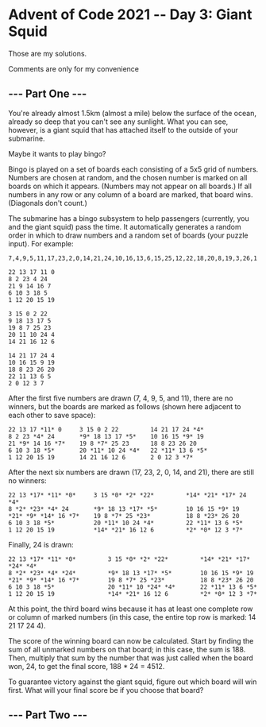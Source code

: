 # Advent of Code 2021 -- Day 3: Giant Squid

Those are my solutions.

Comments are only for my convenience

## --- Part One ---

You're already almost 1.5km (almost a mile) below the surface of the ocean, already so deep that you can't see any sunlight. What you can see, however, is a giant squid that has attached itself to the outside of your submarine.

Maybe it wants to play bingo?

Bingo is played on a set of boards each consisting of a 5x5 grid of numbers. Numbers are chosen at random, and the chosen number is marked on all boards on which it appears. (Numbers may not appear on all boards.) If all numbers in any row or any column of a board are marked, that board wins. (Diagonals don't count.)

The submarine has a bingo subsystem to help passengers (currently, you and the giant squid) pass the time. It automatically generates a random order in which to draw numbers and a random set of boards (your puzzle input). For example:

    7,4,9,5,11,17,23,2,0,14,21,24,10,16,13,6,15,25,12,22,18,20,8,19,3,26,1

    22 13 17 11 0
    8 2 23 4 24
    21 9 14 16 7
    6 10 3 18 5
    1 12 20 15 19

    3 15 0 2 22
    9 18 13 17 5
    19 8 7 25 23
    20 11 10 24 4
    14 21 16 12 6

    14 21 17 24 4
    10 16 15 9 19
    18 8 23 26 20
    22 11 13 6 5
    2 0 12 3 7

After the first five numbers are drawn (7, 4, 9, 5, and 11), there are no winners, but the boards are marked as follows (shown here adjacent to each other to save space):

    22 13 17 *11* 0     3 15 0 2 22         14 21 17 24 *4*
    8 2 23 *4* 24       *9* 18 13 17 *5*    10 16 15 *9* 19
    21 *9* 14 16 *7*    19 8 *7* 25 23      18 8 23 26 20
    6 10 3 18 *5*       20 *11* 10 24 *4*   22 *11* 13 6 *5*
    1 12 20 15 19       14 21 16 12 6       2 0 12 3 *7*

After the next six numbers are drawn (17, 23, 2, 0, 14, and 21), there are still no winners:

    22 13 *17* *11* *0*     3 15 *0* *2* *22*         *14* *21* *17* 24 *4*
    8 *2* *23* *4* 24       *9* 18 13 *17* *5*        10 16 15 *9* 19
    *21* *9* *14* 16 *7*    19 8 *7* 25 *23*          18 8 *23* 26 20
    6 10 3 18 *5*           20 *11* 10 24 *4*         22 *11* 13 6 *5*
    1 12 20 15 19           *14* *21* 16 12 6         *2* *0* 12 3 *7*

Finally, 24 is drawn:

    22 13 *17* *11* *0*         3 15 *0* *2* *22*         *14* *21* *17* *24* *4*
    8 *2* *23* *4* *24*         *9* 18 13 *17* *5*        10 16 15 *9* 19
    *21* *9* *14* 16 *7*        19 8 *7* 25 *23*          18 8 *23* 26 20
    6 10 3 18 *5*               20 *11* 10 *24* *4*       22 *11* 13 6 *5*
    1 12 20 15 19               *14* *21* 16 12 6         *2* *0* 12 3 *7*

At this point, the third board wins because it has at least one complete row or column of marked numbers (in this case, the entire top row is marked: 14 21 17 24 4).

The score of the winning board can now be calculated. Start by finding the sum of all unmarked numbers on that board; in this case, the sum is 188. Then, multiply that sum by the number that was just called when the board won, 24, to get the final score, 188 \* 24 = 4512.

To guarantee victory against the giant squid, figure out which board will win first. What will your final score be if you choose that board?

## --- Part Two ---
